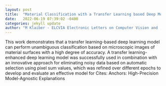 ```yaml
---
layout: post
title:  "Material Classification with a Transfer Learning based Deep Model on an imbalanced Dataset using an epochal Deming-Cycle-Methodology"
date:   2022-06-19 07:39:02 -0400
categories: jekyll update
author: "M Klaiber - ELCVIA Electronic Letters on Computer Vision and , 2022"
---
```

This work demonstrates that a transfer learning-based deep learning model can perform unambiguous classification based on microscopic images of material surfaces with a high degree of accuracy. A transfer learning-enhanced deep learning model was successfully used in combination with an innovative approach for eliminating noisy data based on automatic selection using pixel sum values, which was refined over different epochs to develop and evaluate an effective model for  Cites: Anchors: High-Precision Model-Agnostic Explanations